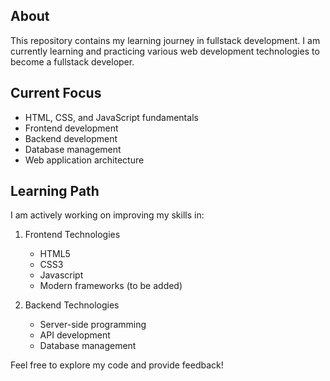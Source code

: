 <h2>About</h2>
<p>This repository contains my learning journey in fullstack development. I am currently learning and practicing various web development technologies to become a fullstack developer.</p>

<h2>Current Focus</h2>
<ul>
  <li>HTML, CSS, and JavaScript fundamentals</li>
  <li>Frontend development</li>
  <li>Backend development</li>
  <li>Database management</li>
  <li> Web application architecture</li>
</ul>



<h2>Learning Path</h2>
<p>I am actively working on improving my skills in:</p>
<ol>
 <li>Frontend Technologies</li> 
  <p></p>
  <ul>
   <li>HTML5</li>
   <li>CSS3</li>
   <li>Javascript</li>
   <li>Modern frameworks (to be added)</li>
  </ul>
<p></p>
 <li>Backend Technologies</li> 
  <p></p>
  <ul>
    <li>Server-side programming</li>
    <li>API development</li>
    <li>Database management</li>
  </ul>
</ol>
<p>Feel free to explore my code and provide feedback!</p>
